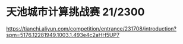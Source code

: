 # 天池城市计算挑战赛 21/2300
https://tianchi.aliyun.com/competition/entrance/231708/introduction?spm=5176.12281949.1003.1.493e4c2aHH5UP7
